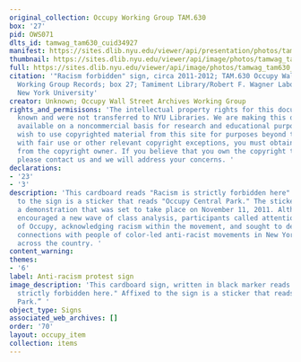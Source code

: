 ```yaml
---
original_collection: Occupy Working Group TAM.630
box: '27'
pid: OWS071
dlts_id: tamwag_tam630_cuid34927
manifest: https://sites.dlib.nyu.edu/viewer/api/presentation/photos/tamwag_tam630_cuid34927/manifest.json
thumbnail: https://sites.dlib.nyu.edu/viewer/api/image/photos/tamwag_tam630_cuid34927/1/full/256,/0/default.jpg
full: https://sites.dlib.nyu.edu/viewer/api/image/photos/tamwag_tam630_cuid34927/1/full/256,/0/default.jpg
citation: '"Racism forbidden" sign, circa 2011-2012; TAM.630 Occupy Wall Street Archives
  Working Group Records; box 27; Tamiment Library/Robert F. Wagner Labor Archives,
  New York University'
creator: Unknown; Occupy Wall Street Archives Working Group
rights_and_permisisons: 'The intellectual property rights for this document are not
  known and were not transferred to NYU Libraries. We are making this document publicly
  available on a noncommercial basis for research and educational purposes. If you
  wish to use copyrighted material from this site for purposes beyond those in accordance
  with fair use or other relevant copyright exceptions, you must obtain permission
  from the copyright owner. If you believe that you own the copyright to this document,
  please contact us and we will address your concerns. '
declarations:
- '23'
- '3'
description: 'This cardboard reads "Racism is strictly forbidden here" and affixed
  to the sign is a sticker that reads "Occupy Central Park." The sticker advertises
  a demonstration that was set to take place on November 11, 2011. Although Occupy
  encouraged a new wave of class analysis, participants called attention to the whiteness
  of Occupy, acknowledging racism within the movement, and sought to develop more
  connections with people of color-led anti-racist movements in New York City and
  across the country. '
content_warning:
themes:
- '6'
label: Anti-racism protest sign
image_description: 'This cardboard sign, written in black marker reads "Racism is
  strictly forbidden here." Affixed to the sign is a sticker that reads, "Occupy Central
  Park.” '
object_type: Signs
associated_web_archives: []
order: '70'
layout: occupy_item
collection: items
---
```

